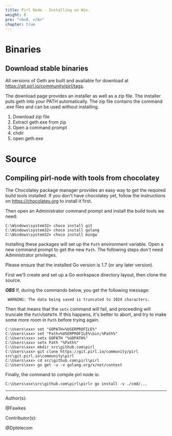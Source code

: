 ```yaml
---
title: Pirl Node - Installing on Win.
weight: 8
pre: "<b>8. </b>"
chapter: true
---
```

# Binaries

## Download stable binaries

All versions of Geth are built and available for download at https://git.pirl.io/community/pirl/tags.

The download page provides an installer as well as a zip file. The installer puts geth into your
PATH automatically. The zip file contains the command .exe files and can be used without installing.

1. Download zip file
1. Extract geth.exe from zip
1. Open a command prompt
1. chdir <path to geth.exe>
1. open geth.exe

# Source

## Compiling pirl-node with tools from chocolatey

The Chocolatey package manager provides an easy way to get
the required build tools installed. If you don't have chocolatey yet,
follow the instructions on https://chocolatey.org to install it first.

Then open an Administrator command prompt and install the build tools
we need:

```text
C:\Windows\system32> choco install git
C:\Windows\system32> choco install golang
C:\Windows\system32> choco install mingw
``` 

Installing these packages will set up the `Path` environment variable.
Open a new command prompt to get the new `Path`. The following steps don't
need Administrator privileges.

Please ensure that the installed Go version is 1.7 (or any later version).

First we'll create and set up a Go workspace directory layout,
then clone the source.

***OBS*** If, during the commands below, you get the following message: 
```
 WARNING: The data being saved is truncated to 1024 characters.
```
Then that means that the `setx` command will fail, and proceeding will truncate the `Path`/`GOPATH`. If this happens, it's better to abort, and try to make some more room in `Path` before trying again. 

```text
C:\Users\xxx> set "GOPATH=%USERPROFILE%"
C:\Users\xxx> set "Path=%USERPROFILE%\bin;%Path%"
C:\Users\xxx> setx GOPATH "%GOPATH%"
C:\Users\xxx> setx Path "%Path%"
C:\Users\xxx> mkdir src\github.com\pirl
C:\Users\xxx> git clone https://git.pirl.io/community/pirl src\git.pirl.io\community\pirl
C:\Users\xxx> cd src\github.com\pirl\pirl
C:\Users\xxx> go get -u -v golang.org/x/net/context
```

Finally, the command to compile pirl node is:

```text
C:\Users\xxx\src\github.com\pirl\pirl> go install -v ./cmd/...
```




---
Author(s):  

@Fawkes

Contributor(s):  

@Dptelecom